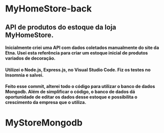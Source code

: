 # MyHomeStore-back

## API de produtos do estoque da loja MyHomeStore.

#### Inicialmente criei uma API com dados coletados manualmente do site da Etna. Usei esta referência para criar um estoque inicial de produtos variados de decoração.

#### Utilizei o Node.js, Express.js, no Visual Studio Code. Fiz os testes no Insomnia e salvei.

#### Feito esse commit, alterei todo o código para utilizar o banco de dados Mongodb. Além de simplificar o código, o banco de dados dá oportunidade de editar os dados desse estoque e possibilita o crescimento da empresa que o utiliza.
# MyStoreMongodb
